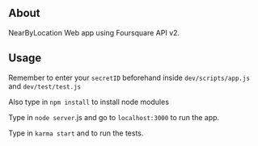 ## About
NearByLocation Web app using Foursquare API v2. 

## Usage
Remember to enter your `secretID` beforehand inside `dev/scripts/app.js` and `dev/test/test.js`

Also type in `npm install` to install node modules

Type in `node server`.js and go to `localhost:3000` to run the app. 

Type in `karma start` and to run the tests. 

